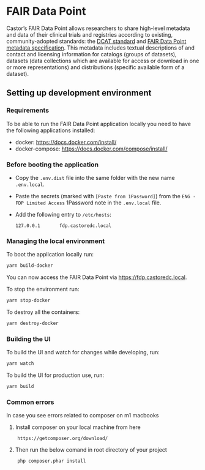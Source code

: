# FAIR Data Point

Castor’s FAIR Data Point allows researchers to share high-level metadata and data of their clinical trials and
registries according to existing, community-adopted standards: the [DCAT standard](https://www.w3.org/TR/vocab-dcat-2/) and [FAIR Data Point metadata
specification](https://github.com/FAIRDataTeam/FAIRDataPoint-Spec). This metadata includes textual descriptions of and contact and licensing information for catalogs (groups
of datasets), datasets (data collections which are available for access or download in one or more representations) and
distributions (specific available form of a dataset). 


## Setting up development environment

### Requirements

To be able to run the FAIR Data Point application locally you need to have the following applications installed:

- docker: <https://docs.docker.com/install/>
- docker-compose: <https://docs.docker.com/compose/install/>

### Before booting the application

- Copy the `.env.dist` file into the same folder with the new name `.env.local`. 
- Paste the secrets (marked with `[Paste from 1Password]`) from the `ENG - FDP Limited Access` 1Password note in the `.env.local` file.


- Add the following entry to `/etc/hosts`:
    ```
    127.0.0.1       fdp.castoredc.local
    ```

### Managing the local environment
To boot the application locally run:

```bash
yarn build-docker
```

You can now access the FAIR Data Point via <https://fdp.castoredc.local>.

To stop the environment run:

```bash
yarn stop-docker
```

To destroy all the containers:

```bash
yarn destroy-docker
```


### Building the UI
To build the UI and watch for changes while developing, run:

```bash
yarn watch
```

To build the UI for production use, run:

```bash
yarn build
```

### Common errors

In case you see errors related to composer on m1 macbooks

1. Install composer on your local machine from here
```
    https://getcomposer.org/download/
```

2. Then run the below comand in root directory of your project
```
    php composer.phar install
```